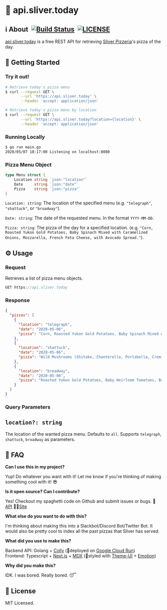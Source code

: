 # 🍕 api.sliver.today 

## ℹ️ About  [![Build Status](https://travis-ci.com/mrbrianhobo/api.sliver.today.svg?branch=master)](https://travis-ci.com/mrbrianhobo/api.sliver.today)  [![LICENSE](https://img.shields.io/github/license/mrbrianhobo/api.sliver.today)](https://github.com/mrbrianhobo/api.sliver.today/blob/master/LICENSE)

[api.sliver.today](http://api.sliver.today) is a free REST API for retrieving [Sliver Pizzeria](https://www.sliverpizzeria.com)'s pizza of the day.

## 🚀 Getting Started

### Try it out!

```bash
# Retrieve today's pizza menu
$ curl --request GET \
       --url 'https://api.sliver.today' \
       --header 'accept: application/json'

# Retrieve today's pizza menu by location
$ curl --request GET \
       --url 'https://api.sliver.today?location={location}' \
       --header 'accept: application/json'
```

### Running Locally

```bash
$ go run main.go
2020/05/07 18:17:00 Listening on localhost:8080
```

### Pizza Menu Object

```go
type Menu struct {
	Location string `json:"location"`
	Date     string `json:"date"`
	Pizza    string `json:"pizza"`
}
```

`Location: string`: The location of the specified menu (e.g. `"telegraph"`, `"shattuck"`, or `"broadway"`).

`Date: string`: The date of the requested menu. In the format `YYYY-MM-DD`.

`Pizza: string`:  The pizza of the day for a specified location. (e.g. `"Corn, Roasted Yukon Gold Potatoes, Baby Spinach Mixed with Caramelized Onions, Mozzarella, French Feta Cheese, with Avocado Spread."`).

## ⚙️ Usage

### Request

Retrieves a list of pizza menu objects.

```jsx
GET https://api.sliver.today
```

### Response

```json
{
  "pizzas": [
    {
      "location": "telegraph",
      "date": "2020-05-06",
      "pizza": "Corn, Roasted Yukon Gold Potatoes, Baby Spinach Mixed with Caramelized Onions, Mozzarella, French Feta Cheese, with Avocado Spread."
    },
    {
      "location": "shattuck",
      "date": "2020-05-06",
      "pizza": "Wild Mushrooms (Shitake, Chanterelle, Portabella, Cremini Mushrooms), Mozzarella, Asiago Fresh, Green Scallons, Fresh Herbs, Infused Chanterelle Mushrooms, and Garlic Olive Oil."
    },
    {
      "location": "broadway",
      "date": "2020-05-06",
      "pizza": "Roasted Yukon Gold Potatoes, Baby Heirloom Tomatoes, Baby Spinach Mixed with Caramelized Onions, Mozzarella, Pecorino Cheese mixed with Fresh Herbs, and Infused Sage Garlic Oil."
    }
  ]
}
```

### Query Parameters

## `location?: string`

The location of the wanted pizza menu. Defaults to `all`. Supports `telegraph`, `shattuck`, `broadway` as parameters.

## 🤔 FAQ

**Can I use this in my project?**

Yup! Do whatever you want with it! Let me know if you're thinking of making something cool with it! 😎

**Is it open source? Can I contribute?**

Yes! Checkout my spaghetti code on Github and submit issues or bugs. 🤖[API](https://github.com/mrbrianhobo/api.sliver.today) 👨‍💻[Site](https://github.com/mrbrianhobo/sliver.today)

**What else do you want to do with this?** 

I'm thinking about making this into a Slackbot/Discord Bot/Twitter Bot. It would also be pretty cool to index all the past pizzas that Sliver has served. 

**What did you use to make this?**

Backend API: Golang + [Colly](http://go-colly.org) (🚀deployed on [Google Cloud Run](https://cloud.google.com/run))  
Frontend: Typescript + [Next.js](https://nextjs.org) + [MDX](https://mdxjs.com) (🎨styled with [Theme-UI](https://theme-ui.com) + [Emotion](https://emotion.sh))

**Why did you make this?**

IDK. I was bored. Really bored. 😴

## 📝 License

MIT Licensed.
